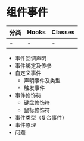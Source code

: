 # 组件事件

分类 | Hooks | Classes
---|---|---
- | - | -

- 事件回调声明
- 事件绑定及传参
- 自定义事件
  - 声明事件及类型
  - 触发事件
- 事件修饰符
  - 键盘修饰符
  - 鼠标修饰符
- 事件类型（复合事件）
- 事件原理
- 问题